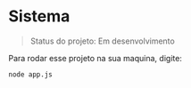# Sistema

> Status do projeto: Em desenvolvimento

Para rodar esse projeto na sua maquina, digite:

``` 
node app.js
```
